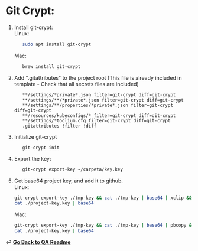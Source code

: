 # Git Crypt:
1. Install git-crypt: <br>
   Linux:
   ```bash
      sudo apt install git-crypt
   ```
   Mac:
   ```bash
      brew install git-crypt
   ```

2. Add ".gitattributes" to the project root (This file is already included in template - Check that all secrets files are included)
   ```
      **/settings/*private*.json filter=git-crypt diff=git-crypt
      **/settings/**/*private*.json filter=git-crypt diff=git-crypt
      **/settings/**/properties/*private*.json filter=git-crypt diff=git-crypt
      **/resources/kubeconfigs/* filter=git-crypt diff=git-crypt
      **/settings/*toolium.cfg filter=git-crypt diff=git-crypt
      .gitattributes !filter !diff
   ```

3. Initialize git-crypt
   ```
      git-crypt init
   ```

4. Export the key:
   ```bash
      git-crypt export-key ~/carpeta/key.key
   ```

5. Get base64 project key, and add it to github.<br>
   Linux:
   ```bash
   git-crypt export-key ./tmp-key && cat ./tmp-key | base64 | xclip && rm ./tmp-key
   cat ./project-key.key | base64
   ```
   Mac:
   ```bash
   git-crypt export-key ./tmp-key && cat ./tmp-key | base64 | pbcopy && rm ./tmp-key
   cat ./project-key.key | base64
   ```

↩️ **[Go Back to QA Readme](../README.md)**